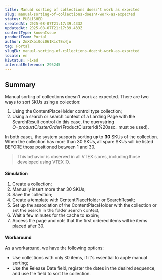 ```yaml
---
title: Manual sorting of collections doesn't work as expected
slug: manual-sorting-of-collections-doesnt-work-as-expected
status: PUBLISHED
createdAt: 2025-08-07T21:17:39.433Z
updatedAt: 2025-08-07T21:17:39.433Z
contentType: knownIssue
productTeam: Portal
author: 2mXZkbi0oi061KicTExNjo
tag: Portal
slugEN: manual-sorting-of-collections-doesnt-work-as-expected
locale: en
kiStatus: Fixed
internalReference: 295245
---
```


## Summary



Manual sorting of collections doesn't work as expected. There are two ways to sort SKUs using a collection:


1. Using the ContentPlaceHolder control type collection;
2. Using a search or search context of a Landing Page with the SearchResult control (in this case, the querystring _O=productClusterOrder_{ProductClusterId}%20asc_ must be used).

In both cases, the system supports sorting up to **30** SKUs of the collection. When the collection has more than 30 SKUs, all spare SKUs will be listed BEFORE those positioned between 1 and 30.


> This behavior is observed in all VTEX stores, including those developed using VTEX IO.



#### Simulation




1. Create a collection;
2. Manually insert more than 30 SKUs;
3. Save the collection;
4. Create a template with ContentPlaceHolder or SearchResult;
5. Set up the association of the ContentPlaceHolder with the collection or set the search in the folder search context;
6. Wait a few minutes for the cache to expire;
7. Access the page and note that the first ordered items will be items placed after 30.


#### Workaround



As a workaround, we have the following options:


- Use collections with only 30 items, if it's essential to apply manual sorting;
- Use the Release Date field, register the dates in the desired sequence, and use the field to sort the collection.


